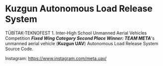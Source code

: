 # Kuzgun Autonomous Load Release System
TÜBİTAK-TEKNOFEST 1. Inter-High School Unmanned Aerial Vehicles Competition <i><strong>Fixed Wing Category Second Place Winner: TEAM META</strong></i>'s unmanned aerial vehicle (<strong>Kuzgun UAV</strong>) Autonomous Load Release System Source Code.

Instagram: https://www.instagram.com/meta.uav/
